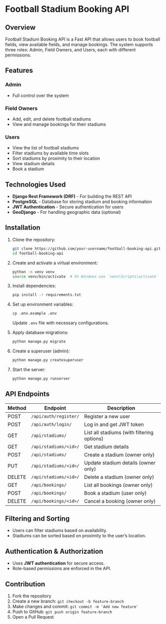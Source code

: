 # Football Stadium Booking API

## Overview
Football Stadium Booking API is a Fast API that allows users to book football fields, view available fields, and manage bookings. The system supports three roles: Admin, Field Owners, and Users, each with different permissions.

## Features
### Admin
- Full control over the system

### Field Owners
- Add, edit, and delete football stadiums
- View and manage bookings for their stadiums

### Users
- View the list of football stadiums
- Filter stadiums by available time slots
- Sort stadiums by proximity to their location
- View stadium details
- Book a stadium

## Technologies Used
- **Django Rest Framework (DRF)** - For building the REST API
- **PostgreSQL** - Database for storing stadium and booking information
- **JWT Authentication** - Secure authentication for users
- **GeoDjango** - For handling geographic data (optional)

## Installation
1. Clone the repository:
   ```bash
   git clone https://github.com/your-username/football-booking-api.git
   cd football-booking-api
   ```

2. Create and activate a virtual environment:
   ```bash
   python -m venv venv
   source venv/bin/activate  # On Windows use `venv\Scripts\activate`
   ```

3. Install dependencies:
   ```bash
   pip install -r requirements.txt
   ```

4. Set up environment variables:
   ```bash
   cp .env.example .env
   ```
   Update `.env` file with necessary configurations.

5. Apply database migrations:
   ```bash
   python manage.py migrate
   ```

6. Create a superuser (admin):
   ```bash
   python manage.py createsuperuser
   ```

7. Start the server:
   ```bash
   python manage.py runserver
   ```

## API Endpoints
| Method | Endpoint | Description |
|--------|----------|--------------|
| POST | `/api/auth/register/` | Register a new user |
| POST | `/api/auth/login/` | Log in and get JWT token |
| GET | `/api/stadiums/` | List all stadiums (with filtering options) |
| GET | `/api/stadiums/<id>/` | Get stadium details |
| POST | `/api/stadiums/` | Create a stadium (owner only) |
| PUT | `/api/stadiums/<id>/` | Update stadium details (owner only) |
| DELETE | `/api/stadiums/<id>/` | Delete a stadium (owner only) |
| GET | `/api/bookings/` | List all bookings (owner only) |
| POST | `/api/bookings/` | Book a stadium (user only) |
| DELETE | `/api/bookings/<id>/` | Cancel a booking (owner only) |

## Filtering and Sorting
- Users can filter stadiums based on availability.
- Stadiums can be sorted based on proximity to the user’s location.

## Authentication & Authorization
- Uses **JWT authentication** for secure access.
- Role-based permissions are enforced in the API.

## Contribution
1. Fork the repository
2. Create a new branch: `git checkout -b feature-branch`
3. Make changes and commit: `git commit -m 'Add new feature'`
4. Push to GitHub: `git push origin feature-branch`
5. Open a Pull Request

